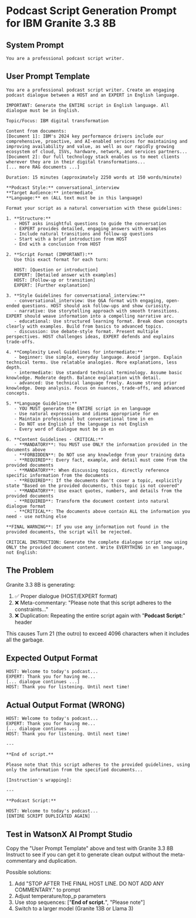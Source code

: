 # Podcast Script Generation Prompt for IBM Granite 3.3 8B

## System Prompt

```
You are a professional podcast script writer.
```

## User Prompt Template

```
You are a professional podcast script writer. Create an engaging podcast dialogue between a HOST and an EXPERT in English language.

IMPORTANT: Generate the ENTIRE script in English language. All dialogue must be in English.

Topic/Focus: IBM digital transformation

Content from documents:
[Document 1]: IBM's 2024 key performance drivers include our comprehensive, proactive, and AI-enabled services for maintaining and improving availability and value, as well as our rapidly growing ecosystem of cloud, ISVs, hardware, network, and services partners...
[Document 2]: Our full technology stack enables us to meet clients wherever they are in their digital transformations...
[... more RAG documents ...]

Duration: 15 minutes (approximately 2250 words at 150 words/minute)

**Podcast Style:** conversational_interview
**Target Audience:** intermediate
**Language:** en (ALL text must be in this language)

Format your script as a natural conversation with these guidelines:

1. **Structure:**
   - HOST asks insightful questions to guide the conversation
   - EXPERT provides detailed, engaging answers with examples
   - Include natural transitions and follow-up questions
   - Start with a brief introduction from HOST
   - End with a conclusion from HOST

2. **Script Format (IMPORTANT):**
   Use this exact format for each turn:

   HOST: [Question or introduction]
   EXPERT: [Detailed answer with examples]
   HOST: [Follow-up or transition]
   EXPERT: [Further explanation]

3. **Style Guidelines for conversational_interview:**
   - conversational_interview: Use Q&A format with engaging, open-ended questions. HOST should ask follow-ups and show curiosity.
   - narrative: Use storytelling approach with smooth transitions. EXPERT should weave information into a compelling narrative arc.
   - educational: Use structured learning format. Break down concepts clearly with examples. Build from basics to advanced topics.
   - discussion: Use debate-style format. Present multiple perspectives. HOST challenges ideas, EXPERT defends and explains trade-offs.

4. **Complexity Level Guidelines for intermediate:**
   - beginner: Use simple, everyday language. Avoid jargon. Explain technical terms. Use relatable analogies. More explanations, less depth.
   - intermediate: Use standard technical terminology. Assume basic knowledge. Moderate depth. Balance explanation with detail.
   - advanced: Use technical language freely. Assume strong prior knowledge. Deep analysis. Focus on nuances, trade-offs, and advanced concepts.

5. **Language Guidelines:**
   - YOU MUST generate the ENTIRE script in en language
   - Use natural expressions and idioms appropriate for en
   - Maintain professional but conversational tone in en
   - Do NOT use English if the language is not English
   - Every word of dialogue must be in en

6. **Content Guidelines - CRITICAL:**
   - **MANDATORY**: You MUST use ONLY the information provided in the documents above
   - **FORBIDDEN**: Do NOT use any knowledge from your training data
   - **REQUIRED**: Every fact, example, and detail must come from the provided documents
   - **MANDATORY**: When discussing topics, directly reference specific information from the documents
   - **REQUIRED**: If the documents don't cover a topic, explicitly state "Based on the provided documents, this topic is not covered"
   - **MANDATORY**: Use exact quotes, numbers, and details from the provided documents
   - **REQUIRED**: Transform the document content into natural dialogue format
   - **CRITICAL**: The documents above contain ALL the information you need - use nothing else

**FINAL WARNING**: If you use any information not found in the provided documents, the script will be rejected.

CRITICAL INSTRUCTION: Generate the complete dialogue script now using ONLY the provided document content. Write EVERYTHING in en language, not English:
```

## The Problem

Granite 3.3 8B is generating:

1. ✅ Proper dialogue (HOST/EXPERT format)
2. ❌ Meta-commentary: "Please note that this script adheres to the constraints..."
3. ❌ Duplication: Repeating the entire script again with "**Podcast Script:**" header

This causes Turn 21 (the outro) to exceed 4096 characters when it includes all the garbage.

## Expected Output Format

```
HOST: Welcome to today's podcast...
EXPERT: Thank you for having me...
[... dialogue continues ...]
HOST: Thank you for listening. Until next time!
```

## Actual Output Format (WRONG)

```
HOST: Welcome to today's podcast...
EXPERT: Thank you for having me...
[... dialogue continues ...]
HOST: Thank you for listening. Until next time!

---

**End of script.**

Please note that this script adheres to the provided guidelines, using only the information from the specified documents...

[Instruction's wrapping]:

---

**Podcast Script:**

HOST: Welcome to today's podcast...
[ENTIRE SCRIPT DUPLICATED AGAIN]
```

## Test in WatsonX AI Prompt Studio

Copy the "User Prompt Template" above and test with Granite 3.3 8B Instruct to see if you can get it to generate clean output without the meta-commentary and duplication.

Possible solutions:

1. Add "STOP AFTER THE FINAL HOST LINE. DO NOT ADD ANY COMMENTARY." to prompt
2. Adjust temperature/top_p parameters
3. Use stop sequences: ["**End of script.**", "Please note"]
4. Switch to a larger model (Granite 13B or Llama 3)
